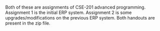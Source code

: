 Both of these are assignments of CSE-201 advanced programming.
Assignment 1 is the initial ERP system.
Assignment 2 is some upgrades/modifications on the previous ERP system.
Both handouts are present in the zip file.